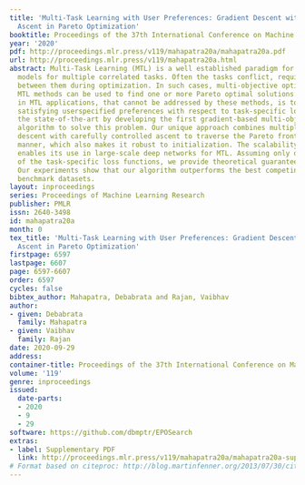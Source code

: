 ```yaml
---
title: 'Multi-Task Learning with User Preferences: Gradient Descent with Controlled
  Ascent in Pareto Optimization'
booktitle: Proceedings of the 37th International Conference on Machine Learning
year: '2020'
pdf: http://proceedings.mlr.press/v119/mahapatra20a/mahapatra20a.pdf
url: http://proceedings.mlr.press/v119/mahapatra20a.html
abstract: Multi-Task Learning (MTL) is a well established paradigm for jointly learning
  models for multiple correlated tasks. Often the tasks conflict, requiring trade-offs
  between them during optimization. In such cases, multi-objective optimization based
  MTL methods can be used to find one or more Pareto optimal solutions. A common requirement
  in MTL applications, that cannot be addressed by these methods, is to find a solution
  satisfying userspecified preferences with respect to task-specific losses. We advance
  the state-of-the-art by developing the first gradient-based multi-objective MTL
  algorithm to solve this problem. Our unique approach combines multiple gradient
  descent with carefully controlled ascent to traverse the Pareto front in a principled
  manner, which also makes it robust to initialization. The scalability of our algorithm
  enables its use in large-scale deep networks for MTL. Assuming only differentiability
  of the task-specific loss functions, we provide theoretical guarantees for convergence.
  Our experiments show that our algorithm outperforms the best competing methods on
  benchmark datasets.
layout: inproceedings
series: Proceedings of Machine Learning Research
publisher: PMLR
issn: 2640-3498
id: mahapatra20a
month: 0
tex_title: 'Multi-Task Learning with User Preferences: Gradient Descent with Controlled
  Ascent in Pareto Optimization'
firstpage: 6597
lastpage: 6607
page: 6597-6607
order: 6597
cycles: false
bibtex_author: Mahapatra, Debabrata and Rajan, Vaibhav
author:
- given: Debabrata
  family: Mahapatra
- given: Vaibhav
  family: Rajan
date: 2020-09-29
address: 
container-title: Proceedings of the 37th International Conference on Machine Learning
volume: '119'
genre: inproceedings
issued:
  date-parts:
  - 2020
  - 9
  - 29
software: https://github.com/dbmptr/EPOSearch
extras:
- label: Supplementary PDF
  link: http://proceedings.mlr.press/v119/mahapatra20a/mahapatra20a-supp.pdf
# Format based on citeproc: http://blog.martinfenner.org/2013/07/30/citeproc-yaml-for-bibliographies/
---
```

